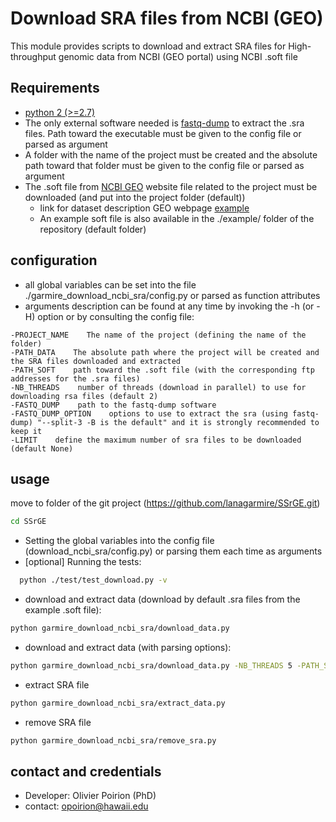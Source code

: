# Download SRA files from NCBI (GEO)

This module provides scripts to  download and extract SRA files for High-throughput genomic data from NCBI (GEO portal) using NCBI .soft file


## Requirements
* [python 2 (>=2.7)](https://www.python.org/download/releases/2.7.2/)
* The only external software needed is [fastq-dump](http://ncbi.github.io/sra-tools/install_config.html) to extract the .sra files. Path toward the executable must be given to the config file or parsed as argument
* A folder with the name of the project must be created and the absolute path toward that folder must be given to the config file or parsed as argument
* The .soft file from [NCBI GEO](http://www.ncbi.nlm.nih.gov/geo/) website file related to the project must be downloaded (and put into the project folder (default))
  * link for dataset description GEO webpage [example](http://ftp.ncbi.nlm.nih.gov/geo/series/GSE85nnn/GSE85183/soft/)
  * An example soft file is also available in the ./example/ folder of the repository (default folder)

## configuration
* all global variables can be set into the file ./garmire_download_ncbi_sra/config.py or parsed as function attributes
* arguments description can be found at any time by invoking the -h (or -H) option or by consulting the config file:

```text
-PROJECT_NAME    The name of the project (defining the name of the folder)
-PATH_DATA    The absolute path where the project will be created and the SRA files downloaded and extracted
-PATH_SOFT    path toward the .soft file (with the corresponding ftp addresses for the .sra files)
-NB_THREADS    number of threads (download in parallel) to use for downloading rsa files (default 2)
-FASTQ_DUMP    path to the fastq-dump software
-FASTQ_DUMP_OPTION    options to use to extract the sra (using fastq-dump) "--split-3 -B is the default" and it is strongly recommended to keep it
-LIMIT    define the maximum number of sra files to be downloaded (default None)
```

## usage
move to folder of the git project (https://github.com/lanagarmire/SSrGE.git)

```bash
cd SSrGE
```

* Setting the global variables into the config file (download_ncbi_sra/config.py) or parsing them each time as arguments
* [optional] Running the tests:

```bash
  python ./test/test_download.py -v
  ```

* download and extract data (download by default .sra files from the example .soft file):

```bash
python garmire_download_ncbi_sra/download_data.py
```
* download and extract data (with parsing options):

```bash
python garmire_download_ncbi_sra/download_data.py -NB_THREADS 5 -PATH_SOFT tutut/...
```
* extract SRA file

```bash
python garmire_download_ncbi_sra/extract_data.py
```
* remove SRA file

```bash
python garmire_download_ncbi_sra/remove_sra.py
```

## contact and credentials
* Developer: Olivier Poirion (PhD)
* contact: opoirion@hawaii.edu